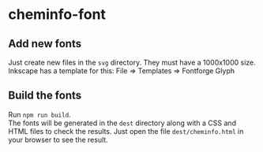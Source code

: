 # cheminfo-font

## Add new fonts

Just create new files in the `svg` directory. They must have a 1000x1000 size.  
Inkscape has a template for this: File => Templates => Fontforge Glyph

## Build the fonts

Run `npm run build`.  
The fonts will be generated in the `dest` directory along with a CSS and HTML files to check the results. Just open the file ```dest/cheminfo.html``` in your browser to see the result.

